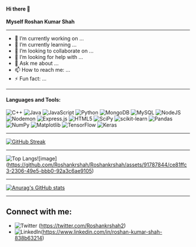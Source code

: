 #### Hi there 👋

**Myself Roshan Kumar Shah**
***

- 🔭 I’m currently working on ...
- 🌱 I’m currently learning ...
- 👯 I’m looking to collaborate on ...
- 🤔 I’m looking for help with ...
- 💬 Ask me about ...
- 📫 How to reach me: ...
- ⚡ Fun fact: ...
***

#### Languages and Tools:
![C++](https://img.shields.io/badge/c++-%2300599C.svg?style=for-the-badge&logo=c%2B%2B&logoColor=white)
![Java](https://img.shields.io/badge/java-%23ED8B00.svg?style=for-the-badge&logo=openjdk&logoColor=white) ![JavaScript](https://img.shields.io/badge/javascript-%23323330.svg?style=for-the-badge&logo=javascript&logoColor=%23F7DF1E) ![Python](https://img.shields.io/badge/python-3670A0?style=for-the-badge&logo=python&logoColor=ffdd54) ![MongoDB](https://img.shields.io/badge/MongoDB-%234ea94b.svg?style=for-the-badge&logo=mongodb&logoColor=white) ![MySQL](https://img.shields.io/badge/mysql-%2300f.svg?style=for-the-badge&logo=mysql&logoColor=white)
![NodeJS](https://img.shields.io/badge/node.js-6DA55F?style=for-the-badge&logo=node.js&logoColor=white) ![Nodemon](https://img.shields.io/badge/NODEMON-%23323330.svg?style=for-the-badge&logo=nodemon&logoColor=%BBDEAD) ![Express.js](https://img.shields.io/badge/express.js-%23404d59.svg?style=for-the-badge&logo=express&logoColor=%2361DAFB)
![HTML5](https://img.shields.io/badge/html5-%23E34F26.svg?style=for-the-badge&logo=html5&logoColor=white)
![SciPy](https://img.shields.io/badge/SciPy-%230C55A5.svg?style=for-the-badge&logo=scipy&logoColor=%white)
![scikit-learn](https://img.shields.io/badge/scikit--learn-%23F7931E.svg?style=for-the-badge&logo=scikit-learn&logoColor=white)
![Pandas](https://img.shields.io/badge/pandas-%23150458.svg?style=for-the-badge&logo=pandas&logoColor=white)
![NumPy](https://img.shields.io/badge/numpy-%23013243.svg?style=for-the-badge&logo=numpy&logoColor=white)
![Matplotlib](https://img.shields.io/badge/Matplotlib-%23ffffff.svg?style=for-the-badge&logo=Matplotlib&logoColor=black)
![TensorFlow](https://img.shields.io/badge/TensorFlow-%23FF6F00.svg?style=for-the-badge&logo=TensorFlow&logoColor=white)
![Keras](https://img.shields.io/badge/Keras-%23D00000.svg?style=for-the-badge&logo=Keras&logoColor=white)
***

[![GitHub Streak](http://github-readme-streak-stats.herokuapp.com?user=Roshankrshah&theme=transparent)](https://git.io/streak-stats)
***
![Top Langs](https://github-readme-stats.vercel.app/api/top-langs/?username=roshankrshah&size_weight=0.5&count_weight=0.5&theme=transparent)![image] (https://github.com/Roshankrshah/Roshankrshah/assets/91787844/ce81ffc3-2306-49e5-bbb0-92a3c6ae9105)


***
[![Anurag's GitHub stats](https://github-readme-stats.vercel.app/api?username=roshankrshah&theme=transparent&show_icons=true)](https://github.com/anuraghazra/github-readme-stats)

***
## Connect with me:
- ![Twitter](https://img.shields.io/badge/Twitter-%231DA1F2.svg?style=for-the-badge&logo=Twitter&logoColor=white) (https://twitter.com/Roshankrshah2)
- ![LinkedIn](https://img.shields.io/badge/linkedin-%230077B5.svg?style=for-the-badge&logo=linkedin&logoColor=white)(https://www.linkedin.com/in/roshan-kumar-shah-838b63214)

